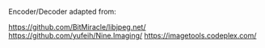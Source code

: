 ﻿Encoder/Decoder adapted from:

https://github.com/BitMiracle/libjpeg.net/
https://github.com/yufeih/Nine.Imaging/
https://imagetools.codeplex.com/
